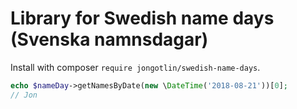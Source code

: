 # Library for Swedish name days (Svenska namnsdagar)

Install with composer `require jongotlin/swedish-name-days`.

```php
echo $nameDay->getNamesByDate(new \DateTime('2018-08-21'))[0]; 
// Jon

```

